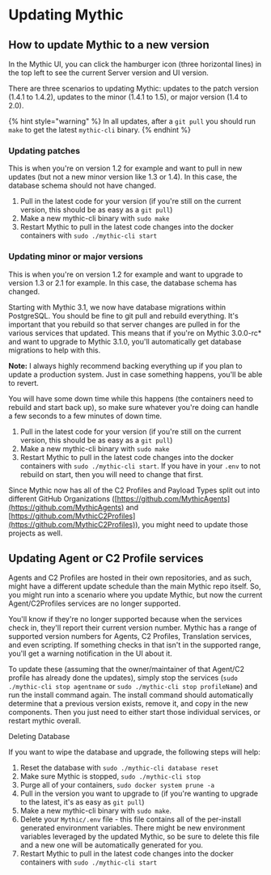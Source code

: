 # Updating Mythic

## How to update Mythic to a new version

In the Mythic UI, you can click the hamburger icon (three horizontal lines) in the top left to see the current Server version and UI version.&#x20;

There are three scenarios to updating Mythic: updates to the patch version (1.4.1 to 1.4.2), updates to the minor (1.4.1 to 1.5), or major version (1.4 to 2.0).

{% hint style="warning" %}
In all updates, after a `git pull` you should run `make` to get the latest `mythic-cli` binary.
{% endhint %}

### Updating patches

This is when you're on version 1.2 for example and want to pull in new updates (but not a new minor version like 1.3 or 1.4). In this case, the database schema should not have changed.

1. Pull in the latest code for your version (if you're still on the current version, this should be as easy as a `git pull`)
2. Make a new mythic-cli binary with `sudo make`
3. Restart Mythic to pull in the latest code changes into the docker containers with `sudo ./mythic-cli start`

### Updating minor or major versions

This is when you're on version 1.2 for example and want to upgrade to version 1.3 or 2.1 for example. In this case, the database schema has changed.&#x20;

Starting with Mythic 3.1, we now have database migrations within PostgreSQL. You should be fine to git pull and rebuild everything. It's important that you rebuild so that server changes are pulled in for the various services that updated. This means that if you're on Mythic 3.0.0-rc\* and want to upgrade to Mythic 3.1.0, you'll automatically get database migrations to help with this.

**Note:** I always highly recommend backing everything up if you plan to update a production system. Just in case something happens, you'll be able to revert.&#x20;

You will have some down time while this happens (the containers need to rebuild and start back up), so make sure whatever you're doing can handle a few seconds to a few minutes of down time.

1. Pull in the latest code for your version (if you're still on the current version, this should be as easy as a `git pull`)
2. Make a new mythic-cli binary with `sudo make`
3. Restart Mythic to pull in the latest code changes into the docker containers with `sudo ./mythic-cli start`. If you have in your `.env` to not rebuild on start, then you will need to change that first.

Since Mythic now has all of the C2 Profiles and Payload Types split out into different GitHub Organizations ([https://github.com/MythicAgents](https://github.com/MythicAgents) and [https://github.com/MythicC2Profiles](https://github.com/MythicC2Profiles)), you might need to update those projects as well.

## Updating Agent or C2 Profile services

Agents and C2 Profiles are hosted in their own repositories, and as such, might have a different update schedule than the main Mythic repo itself. So, you might run into a scenario where you update Mythic, but now the current Agent/C2Profiles services are no longer supported.

You'll know if they're no longer supported because when the services check in, they'll report their current version number. Mythic has a range of supported version numbers for Agents, C2 Profiles, Translation services, and even scripting. If something checks in that isn't in the supported range, you'll get a warning notification in the UI about it.

To update these (assuming that the owner/maintainer of that Agent/C2 profile has already done the updates), simply stop the services (`sudo ./mythic-cli stop agentname` or `sudo ./mythic-cli stop profileName`) and run the install command again. The install command should automatically determine that a previous version exists, remove it, and copy in the new components. Then you just need to either start those individual services, or restart mythic overall.

Deleting Database

If you want to wipe the database and upgrade, the following steps will help:

1. Reset the database with `sudo ./mythic-cli database reset`
2. Make sure Mythic is stopped, `sudo ./mythic-cli stop`
3. Purge all of your containers, `sudo docker system prune -a`
4. Pull in the version you want to upgrade to (if you're wanting to upgrade to the latest, it's as easy as `git pull`)
5. Make a new mythic-cli binary with `sudo make`.
6. Delete your `Mythic/.env` file - this file contains all of the per-install generated environment variables. There might be new environment variables leveraged by the updated Mythic, so be sure to delete this file and a new one will be automatically generated for you.
7. Restart Mythic to pull in the latest code changes into the docker containers with `sudo ./mythic-cli start`
